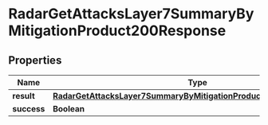 

# RadarGetAttacksLayer7SummaryByMitigationProduct200Response


## Properties

| Name | Type | Description | Notes |
|------------ | ------------- | ------------- | -------------|
|**result** | [**RadarGetAttacksLayer7SummaryByMitigationProduct200ResponseResult**](RadarGetAttacksLayer7SummaryByMitigationProduct200ResponseResult.md) |  |  |
|**success** | **Boolean** |  |  |



